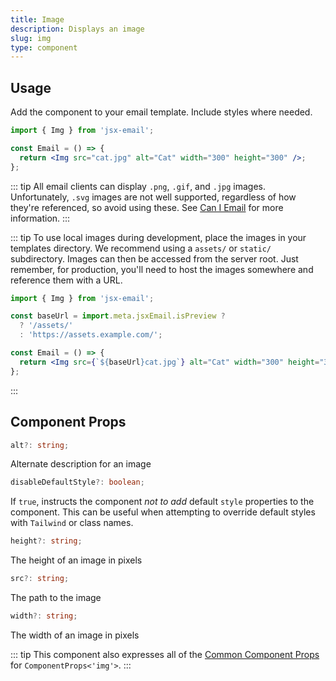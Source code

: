 ```yaml
---
title: Image
description: Displays an image
slug: img
type: component
---
```


<!--@include: @/include/header.md-->

<!--@include: @/include/install.md-->

## Usage

Add the component to your email template. Include styles where needed.

```jsx
import { Img } from 'jsx-email';

const Email = () => {
  return <Img src="cat.jpg" alt="Cat" width="300" height="300" />;
};
```

::: tip
All email clients can display `.png`, `.gif`, and `.jpg` images.
Unfortunately, `.svg` images are not well supported, regardless of how they're
referenced, so avoid using these. See [Can I
Email](https://www.caniemail.com/features/image-svg/) for more information.
:::

::: tip
To use local images during development, place the images in your templates directory. We recommend using a `assets/` or `static/` subdirectory. Images can then be accessed from the server root.
Just remember, for production, you'll need to host the images somewhere and
reference them with a URL.

```jsx
import { Img } from 'jsx-email';

const baseUrl = import.meta.jsxEmail.isPreview ?
  ? '/assets/'
  : 'https://assets.example.com/';

const Email = () => {
  return <Img src={`${baseUrl}cat.jpg`} alt="Cat" width="300" height="300" />;
};
```

:::

## Component Props

```ts
alt?: string;
```

Alternate description for an image

```ts
disableDefaultStyle?: boolean;
```

If `true`, instructs the component _not to add_ default `style` properties to the component. This can be useful when attempting to override default styles with `Tailwind` or class names.

```ts
height?: string;
```

The height of an image in pixels

```ts
src?: string;
```

The path to the image

```ts
width?: string;
```

The width of an image in pixels

::: tip
This component also expresses all of the [Common Component Props](https://react.dev/reference/react-dom/components/common) for `ComponentProps<'img'>`.
:::
